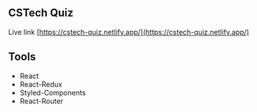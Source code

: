 ## CSTech Quiz

Live link [https://cstech-quiz.netlify.app/](https://cstech-quiz.netlify.app/)

## Tools

- React
- React-Redux
- Styled-Components
- React-Router
